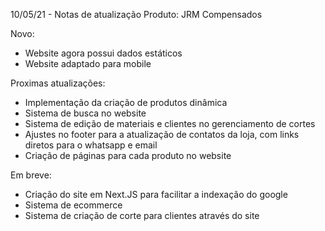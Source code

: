 10/05/21 - Notas de atualização
Produto: JRM Compensados

Novo:

- Website agora possui dados estáticos
- Website adaptado para mobile

Proximas atualizações:

- Implementação da criação de produtos dinâmica
- Sistema de busca no website
- Sistema de edição de materiais e clientes no gerenciamento de cortes
- Ajustes no footer para a atualização de contatos da loja, com links diretos para o whatsapp e email
- Criação de páginas para cada produto no website

Em breve:

- Criação do site em Next.JS para facilitar a indexação do google
- Sistema de ecommerce
- Sistema de criação de corte para clientes através do site
